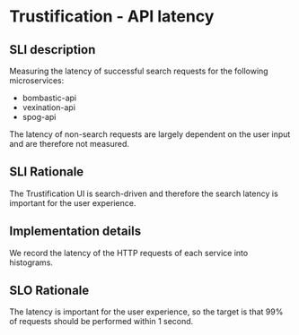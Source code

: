 # Trustification - API latency

## SLI description

Measuring the latency of successful search requests for the following microservices:

* bombastic-api
* vexination-api
* spog-api

The latency of non-search requests are largely dependent on the user input and are therefore not measured.

## SLI Rationale

The Trustification UI is search-driven and therefore the search latency is important for the user experience.

## Implementation details

We record the latency of the HTTP requests of each service into histograms.

## SLO Rationale

The latency is important for the user experience, so the target is that 99% of requests should be performed within 1 second.
